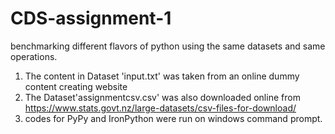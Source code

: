 # CDS-assignment-1
benchmarking different flavors of python using the same datasets and same operations. 

1) The content in  Dataset 'input.txt' was taken from an online dummy content creating website
2) The Dataset'assignmentcsv.csv' was also downloaded online from https://www.stats.govt.nz/large-datasets/csv-files-for-download/
3) codes for PyPy and IronPython were run on windows command prompt.
